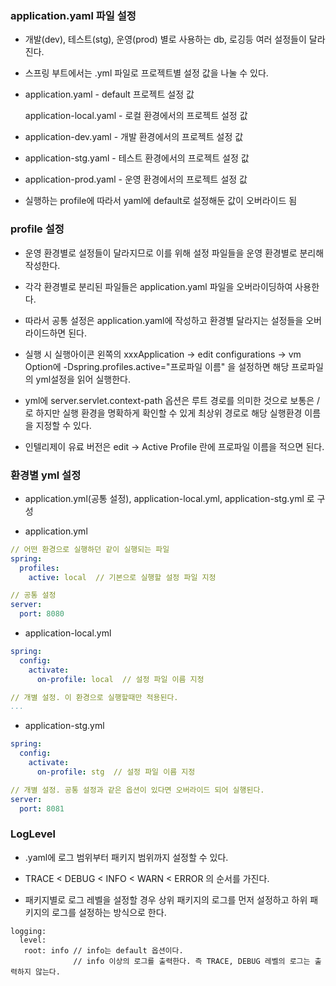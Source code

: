 ### application.yaml 파일 설정

* 개발(dev), 테스트(stg), 운영(prod) 별로 사용하는 db, 로깅등 여러 설정들이 달라진다.

* 스프링 부트에서는 .yml 파일로 프로젝트별 설정 값을 나눌 수 있다.

* application.yaml - default 프로젝트 설정 값

  application-local.yaml - 로컬 환경에서의 프로젝트 설정 값

* application-dev.yaml - 개발 환경에서의 프로젝트 설정 값

* application-stg.yaml - 테스트 환경에서의 프로젝트 설정 값

* application-prod.yaml - 운영 환경에서의 프로젝트 설정 값

* 실행하는 profile에 따라서 yaml에 default로 설정해둔 값이 오버라이드 됨


### profile 설정

* 운영 환경별로 설정들이 달라지므로 이를 위해 설정 파일들을 운영 환경별로 분리해 작성한다.

* 각각 환경별로 분리된 파일들은 application.yaml 파일을 오버라이딩하여 사용한다.

* 따라서 공통 설정은 application.yaml에 작성하고 환경별 달라지는 설정들을 오버라이드하면 된다.

* 실행 시 실행아이콘 왼쪽의 xxxApplication -> edit configurations -> vm Option에 
-Dspring.profiles.active="프로파일 이름" 을 설정하면 해당 프로파일의 yml설정을 읽어 실행한다.

* yml에 server.servlet.context-path 옵션은 루트 경로를 의미한 것으로 보통은 /로 하지만 
실행 환경을 명확하게 확인할 수 있게 최상위 경로로 해당 실행환경 이름을 지정할 수 있다.

* 인텔리제이 유료 버전은 edit -> Active Profile 란에 프로파일 이름을 적으면 된다.


### 환경별 yml 설정

* application.yml(공통 설정), application-local.yml, application-stg.yml 로 구성

* application.yml

```yml
// 어떤 환경으로 실행하던 같이 실행되는 파일
spring:
  profiles:
    active: local  // 기본으로 실행할 설정 파일 지정

// 공통 설정
server:
  port: 8080
```

* application-local.yml

```yml
spring:
  config:
    activate:
      on-profile: local  // 설정 파일 이름 지정

// 개별 설정. 이 환경으로 실행할때만 적용된다.
...
```

* application-stg.yml

```yml
spring:
  config:
    activate:
      on-profile: stg  // 설정 파일 이름 지정

// 개별 설정. 공통 설정과 같은 옵션이 있다면 오버라이드 되어 실행된다.
server:
  port: 8081
```

### LogLevel

* .yaml에 로그 범위부터 패키지 범위까지 설정할 수 있다.

*  TRACE  <  DEBUG  <  INFO  <  WARN  <  ERROR 의 순서를 가진다.

* 패키지별로 로그 레벨을 설정할 경우 상위 패키지의 로그를 먼저 설정하고 하위 패키지의 로그를 설정하는 방식으로 한다. 

```
logging:
  level:
   root: info // info는 default 옵션이다.
              // info 이상의 로그를 출력한다. 즉 TRACE, DEBUG 레벨의 로그는 출력하지 않는다.
    
```
